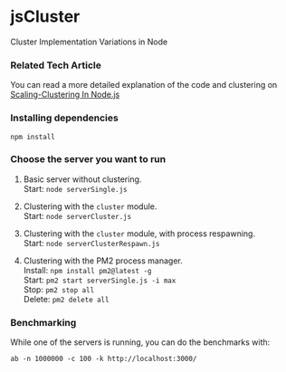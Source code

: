# jsCluster
Cluster Implementation Variations in Node

### Related Tech Article

You can read a more detailed explanation of the code and clustering on [Scaling-Clustering In Node.js](http://dealwithjs.io/scaling-clustering-in-node-js/)

### Installing dependencies

```
npm install
```

### Choose the server you want to run

1. Basic server without clustering.  
Start: `node serverSingle.js`

2. Clustering with the `cluster` module.  
Start: `node serverCluster.js`  

3. Clustering with the `cluster` module, with process respawning.  
Start: `node serverClusterRespawn.js`  

4. Clustering with the PM2 process manager.  
Install: `npm install pm2@latest -g`  
Start: `pm2 start serverSingle.js -i max`  
Stop: `pm2 stop all`  
Delete: `pm2 delete all`

### Benchmarking

While one of the servers is running, you can do the benchmarks with:  
```
ab -n 1000000 -c 100 -k http://localhost:3000/
```
